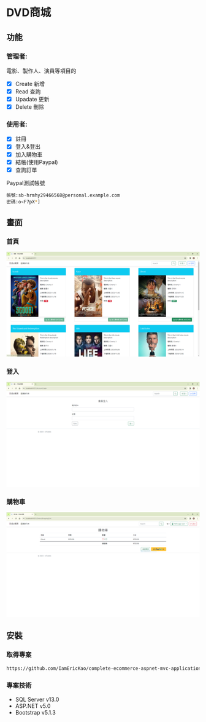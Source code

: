 # DVD商城

## 功能

### 管理者:
電影、製作人、演員等項目的
- [x] Create 新增
- [x] Read 查詢
- [x] Upadate 更新
- [x] Delete 刪除
        
### 使用者:
- [x] 註冊
- [x] 登入&登出
- [x] 加入購物車 
- [x] 結帳(使用Paypal)
- [x] 查詢訂單 
      
Paypal測試帳號
```bash
帳號:sb-hrmhy29466568@personal.example.com
密碼:o<F7pX*]
```
## 畫面
### 首頁
![首頁](https://raw.githubusercontent.com/IamEricKao/complete-ecommerce-aspnet-mvc-application/master/HomePage.PNG)
### 登入
![登入](https://raw.githubusercontent.com/IamEricKao/complete-ecommerce-aspnet-mvc-application/master/Login.PNG)
### 購物車
![購物車](https://raw.githubusercontent.com/IamEricKao/complete-ecommerce-aspnet-mvc-application/master/ShoppingCart.PNG)
## 安裝
### 取得專案
```bash
https://github.com/IamEricKao/complete-ecommerce-aspnet-mvc-application.git
```
### 專案技術
- SQL Server v13.0
- ASP.NET v5.0
- Bootstrap v5.1.3
